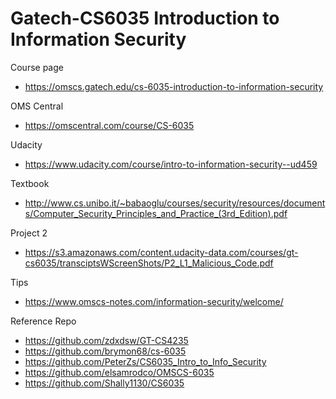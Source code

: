 # Gatech-CS6035 Introduction to Information Security

Course page
- https://omscs.gatech.edu/cs-6035-introduction-to-information-security

OMS Central
- https://omscentral.com/course/CS-6035

Udacity
- https://www.udacity.com/course/intro-to-information-security--ud459

Textbook
- http://www.cs.unibo.it/~babaoglu/courses/security/resources/documents/Computer_Security_Principles_and_Practice_(3rd_Edition).pdf

Project 2
- https://s3.amazonaws.com/content.udacity-data.com/courses/gt-cs6035/transciptsWScreenShots/P2_L1_Malicious_Code.pdf

Tips
- https://www.omscs-notes.com/information-security/welcome/

Reference Repo
- https://github.com/zdxdsw/GT-CS4235
- https://github.com/brymon68/cs-6035
- https://github.com/PeterZs/CS6035_Intro_to_Info_Security
- https://github.com/elsamrodco/OMSCS-6035
- https://github.com/Shally1130/CS6035

